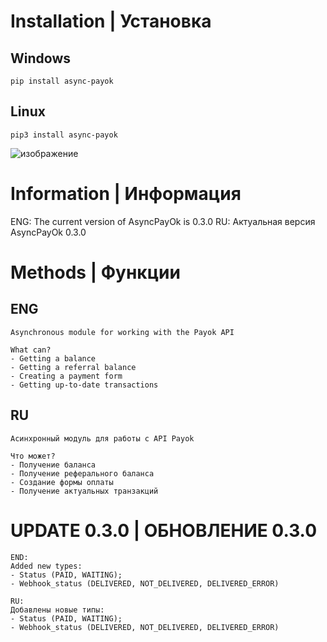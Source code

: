 # Installation | Установка

## Windows
```
pip install async-payok
```

## Linux
```
pip3 install async-payok
```
![изображение](https://imgur.com/OyxTv9W.jpg)


# Information | Информация
ENG: The current version of AsyncPayOk is 0.3.0
RU: Актуальная версия AsyncPayOk 0.3.0

# Methods | Фyнкции
## ENG
```
Asynchronous module for working with the Payok API

What can?
- Getting a balance
- Getting a referral balance
- Creating a payment form
- Getting up-to-date transactions
 ```

## RU
```
Асинхронный модуль для работы с API Payok

Что может?
- Получение баланса
- Получение реферального баланса
- Создание формы оплаты
- Получение актуальных транзакций
```

# UPDATE 0.3.0 | ОБНОВЛЕНИЕ 0.3.0
```
END:
Added new types:
- Status (PAID, WAITING);
- Webhook_status (DELIVERED, NOT_DELIVERED, DELIVERED_ERROR)

RU:
Добавлены новые типы:
- Status (PAID, WAITING);
- Webhook_status (DELIVERED, NOT_DELIVERED, DELIVERED_ERROR)
```